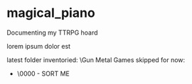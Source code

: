 # magical_piano
Documenting my TTRPG hoard

lorem ipsum dolor est


latest folder inventoried: \Gun Metal Games
skipped for now:
- \0000 - SORT ME